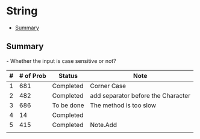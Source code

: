 # String
- [Summary](#summary)

<h2 id = "summary">Summary</h2>
- Whether the input is case sensitive or not?

| #   | # of Prob | Status     | Note                               |
| --- | --------- | ---------- | ---------------------------------- |
| 1   | 681       | Completed  | Corner Case                        |
| 2   | 482       | Completed  | add separator before the Character |
| 3   | 686       | To be done | The method is too slow             |
| 4   | 14        | Completed  |                                    |
| 5   | 415       | Completed  | Note.Add                           |
|     |           |            |                                    |
